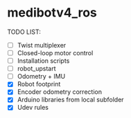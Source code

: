 # medibotv4_ros

TODO LIST:
- [ ] Twist multiplexer
- [ ] Closed-loop motor control
- [ ] Installation scripts
- [ ] robot_upstart
- [ ] Odometry + IMU
- [x] Robot footprint
- [x] Encoder odometry correction
- [x] Arduino libraries from local subfolder
- [x] Udev rules